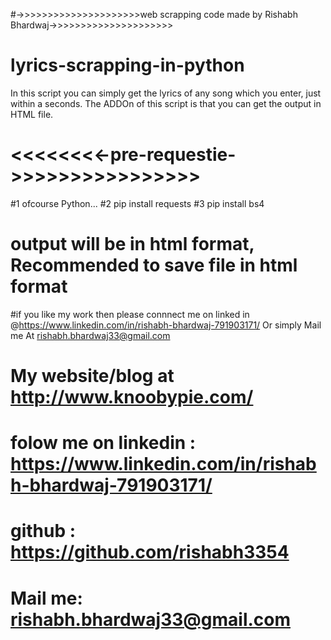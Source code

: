 #->>>>>>>>>>>>>>>>>>>>>web scrapping code made by Rishabh Bhardwaj->>>>>>>>>>>>>>>>>>>>>

# lyrics-scrapping-in-python
In this script you can simply get the lyrics of any song which you enter, just within a seconds. 
The ADDOn of this script is that you can get the output in HTML file.

# <<<<<<<<-pre-requestie->>>>>>>>>>>>>>>>

#1 ofcourse Python...
#2 pip install requests
#3 pip install bs4

# output will be in html format, Recommended to save file in html format

#if you like my work then please connnect me on linked in @https://www.linkedin.com/in/rishabh-bhardwaj-791903171/
Or simply Mail me At rishabh.bhardwaj33@gmail.com

# My website/blog at http://www.knoobypie.com/
# folow me on linkedin : https://www.linkedin.com/in/rishabh-bhardwaj-791903171/
# github :  https://github.com/rishabh3354
# Mail me:  rishabh.bhardwaj33@gmail.com
